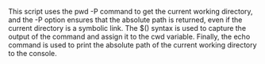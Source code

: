 This script uses the pwd -P command to get the current working directory, and the -P option ensures that the absolute path is returned, even if the current directory is a symbolic link. The $() syntax is used to capture the output of the command and assign it to the cwd variable. Finally, the echo command is used to print the absolute path of the current working directory to the console.

